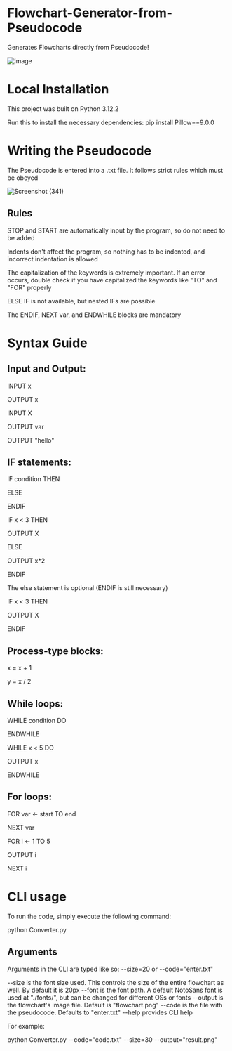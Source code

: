# Flowchart-Generator-from-Pseudocode
Generates Flowcharts directly from Pseudocode!

![image](https://github.com/sanket1903/Flowchart-Generator-from-Pseudocode/assets/98966681/d933cc9d-4e60-430c-87c5-c0ccf28d1cce)
# Local Installation
This project was built on Python 3.12.2

Run this to install the necessary dependencies:
pip install Pillow==9.0.0 

# Writing the Pseudocode
The Pseudocode is entered into a .txt file. It follows strict rules which must be obeyed

![Screenshot (341)](https://github.com/sanket1903/Flowchart-Generator-from-Pseudocode/assets/98966681/e8eb6b1c-861e-4e8d-8194-663985858931)

## Rules
STOP and START are automatically input by the program, so do not need to be added

Indents don't affect the program, so nothing has to be indented, and incorrect indentation is allowed

The capitalization of the keywords is extremely important. If an error occurs, double check if you have capitalized the keywords like "TO" and "FOR" properly

ELSE IF is not available, but nested IFs are possible

The ENDIF, NEXT var, and ENDWHILE blocks are mandatory

# Syntax Guide
## Input and Output:

INPUT x

OUTPUT x


INPUT X

OUTPUT var

OUTPUT "hello"

## IF statements:

IF condition THEN

ELSE

ENDIF

IF x < 3 THEN

  OUTPUT X
  
ELSE

  OUTPUT x*2
  
ENDIF

The else statement is optional (ENDIF is still necessary)

IF x < 3 THEN

 OUTPUT X
 
ENDIF

## Process-type blocks:

x = x + 1

y = x / 2


## While loops:

WHILE condition DO

ENDWHILE

WHILE x < 5 DO

  OUTPUT x
  
ENDWHILE


## For loops:

FOR var <- start TO end

NEXT var

FOR i <- 1 TO 5

  OUTPUT i
  
NEXT i



# CLI usage

To run the code, simply execute the following command:

python Converter.py


## Arguments

Arguments in the CLI are typed like so: --size=20 or --code="enter.txt"

--size is the font size used. This controls the size of the entire flowchart as well. By default it is 20px
--font is the font path. A default NotoSans font is used at "./fonts/", but can be changed for different OSs or fonts
--output is the flowchart's image file. Default is "flowchart.png"
--code is the file with the pseudocode. Defaults to "enter.txt"
--help provides CLI help

For example:

python Converter.py --code="code.txt" --size=30 --output="result.png"







